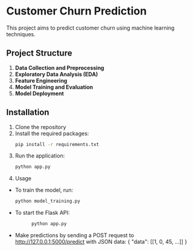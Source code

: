 # Customer Churn Prediction

This project aims to predict customer churn using machine learning techniques.

## Project Structure
1. **Data Collection and Preprocessing**
2. **Exploratory Data Analysis (EDA)**
3. **Feature Engineering**
4. **Model Training and Evaluation**
5. **Model Deployment**

## Installation

1. Clone the repository
2. Install the required packages:
   ```sh
   pip install -r requirements.txt
3. Run the application:
   ```sh
   python app.py
4. Usage

- To train the model, run:
   ```sh
   python model_training.py

- To start the Flask API:
   ```sh
         python app.py
- Make predictions by sending a POST request to http://127.0.0.1:5000/predict with JSON data:
      {
         "data": [[1, 0, 45, ...]]
      }




